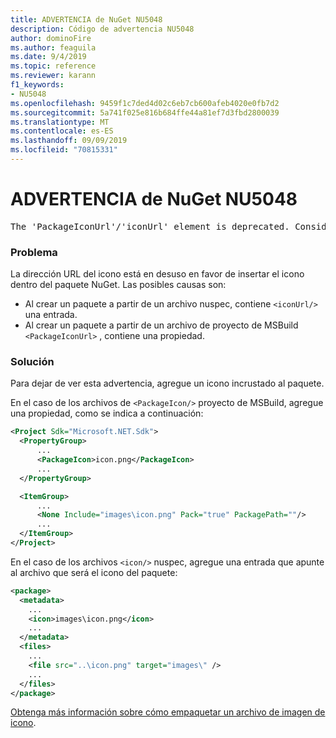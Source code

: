 ```yaml
---
title: ADVERTENCIA de NuGet NU5048
description: Código de advertencia NU5048
author: dominoFire
ms.author: feaguila
ms.date: 9/4/2019
ms.topic: reference
ms.reviewer: karann
f1_keywords:
- NU5048
ms.openlocfilehash: 9459f1c7ded4d02c6eb7cb600afeb4020e0fb7d2
ms.sourcegitcommit: 5a741f025e816b684ffe44a81ef7d3fbd2800039
ms.translationtype: MT
ms.contentlocale: es-ES
ms.lasthandoff: 09/09/2019
ms.locfileid: "70815331"
---
```

# <a name="nuget-warning-nu5048"></a>ADVERTENCIA de NuGet NU5048

<pre>The 'PackageIconUrl'/'iconUrl' element is deprecated. Consider using the 'PackageIcon'/'icon' element instead. Learn more at https://aka.ms/deprecateIconUrl</pre>


### <a name="issue"></a>Problema

La dirección URL del icono está en desuso en favor de insertar el icono dentro del paquete NuGet. Las posibles causas son:

- Al crear un paquete a partir de un archivo nuspec, contiene `<iconUrl/>` una entrada.
- Al crear un paquete a partir de un archivo de proyecto de MSBuild `<PackageIconUrl>` , contiene una propiedad.


### <a name="solution"></a>Solución

Para dejar de ver esta advertencia, agregue un icono incrustado al paquete.

En el caso de los archivos de `<PackageIcon/>` proyecto de MSBuild, agregue una propiedad, como se indica a continuación:

```xml
<Project Sdk="Microsoft.NET.Sdk">
  <PropertyGroup>
      ...
      <PackageIcon>icon.png</PackageIcon>
      ...
  </PropertyGroup>

  <ItemGroup>
      ...
      <None Include="images\icon.png" Pack="true" PackagePath=""/>
      ...
  </ItemGroup>
</Project>
```

En el caso de los archivos `<icon/>` nuspec, agregue una entrada que apunte al archivo que será el icono del paquete:

```xml
<package>
  <metadata>
    ...
    <icon>images\icon.png</icon>
    ...
  </metadata>
  <files>
    ...
    <file src="..\icon.png" target="images\" />
    ...
  </files>
</package>
```

[Obtenga más información sobre cómo empaquetar un archivo de imagen de icono](../msbuild-targets.md#packing-an-icon-image-file).
